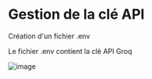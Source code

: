 # Gestion de la clé API

Création d'un fichier .env

Le fichier .env contient la clé API Groq 

![image](https://github.com/user-attachments/assets/f6409535-6e03-4e97-8f15-a26a55fe28dd)

